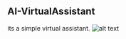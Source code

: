 ## AI-VirtualAssistant
its a simple virtual assistant.
![alt text](https://github.com/Ankush123456-code/Virtual-Assistant/blob/master/cortona.png)
